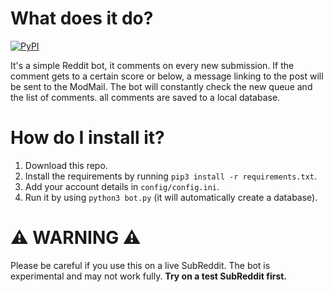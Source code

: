 # What does it do?
[![PyPI](https://img.shields.io/pypi/v/praw?label=praw&style=flat-square)](https://pypi.org/project/praw/)

It's a simple Reddit bot, it comments on every new submission. If the comment gets to a certain score or below, a message linking to the post will be sent to the ModMail. The bot will constantly check the new queue and the list of comments. all comments are saved to a local database.

# How do I install it?
1) Download this repo.
2) Install the requirements by running `pip3 install -r requirements.txt`.
3) Add your account details in `config/config.ini`.
4) Run it by using `python3 bot.py` (it will automatically create a database).

# ⚠ WARNING ⚠

Please be careful if you use this on a live SubReddit. The bot is experimental and may not work fully. **Try on a test SubReddit first.**
